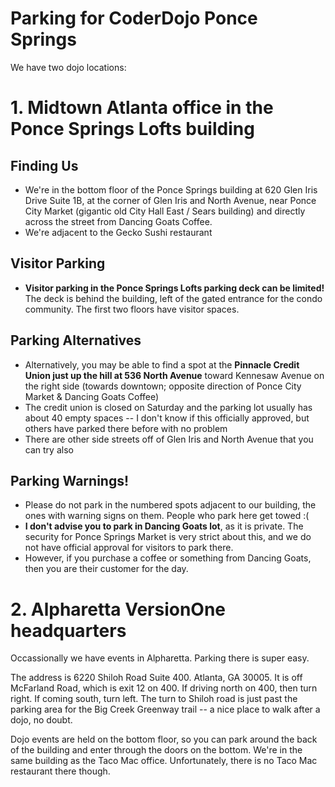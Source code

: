 # Parking for CoderDojo Ponce Springs

We have two dojo locations:

# 1. Midtown Atlanta office in the Ponce Springs Lofts building

## Finding Us
* We're in the bottom floor of the Ponce Springs building at 620 Glen Iris Drive Suite 1B, at the corner of Glen Iris 
and North Avenue, near Ponce City Market (gigantic old City Hall East / Sears building) and directly across the
street from Dancing Goats Coffee. 
* We're adjacent to the Gecko Sushi restaurant

## Visitor Parking

* **Visitor parking in the Ponce Springs Lofts parking deck can be limited!** The deck is behind the building, left 
of the gated entrance for the condo community. The first two floors have visitor spaces.

## Parking Alternatives

* Alternatively, you may be able to find a spot at the **Pinnacle Credit Union 
just up the hill at 536 North Avenue** toward Kennesaw Avenue on the right side 
(towards downtown; opposite direction of Ponce City Market & Dancing Goats Coffee)
 * The credit union is closed on Saturday and the parking lot usually has about 40 empty spaces -- I don't know if 
this officially approved, but others have parked there before with no problem
* There are other side streets off of Glen Iris and North Avenue that you can try also

## Parking Warnings!

* Please do not park in the numbered spots adjacent to our building, the ones with warning signs on them. People
who park here get towed :(
* **I don't advise you to park in Dancing Goats lot**, as it is private. The security for Ponce Springs Market is 
very strict about this, and we do not have official approval for visitors to park there.
 * However, if you purchase a coffee or something from Dancing Goats, then you are their customer for the day.

# 2. Alpharetta VersionOne headquarters

Occassionally we have events in Alpharetta. Parking there is super easy.

The address is 6220 Shiloh Road Suite 400. Atlanta, GA 30005. It is off McFarland Road, which is exit 12 on 400. If driving north on 400, then turn right. If coming south, turn left. The turn to Shiloh road is just past the parking area for the Big Creek Greenway trail -- a nice place to walk after a dojo, no doubt.

Dojo events are held on the bottom floor, so you can park around the back of the building and enter through the doors on the bottom. We're in the same building as the Taco Mac office. Unfortunately, there is no Taco Mac restaurant there though.
